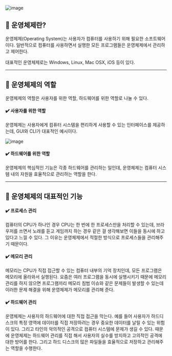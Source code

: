 ![image](https://user-images.githubusercontent.com/96826217/210092614-2f74f4aa-1e3c-4607-80f8-6b905346525d.png)


## **🔎 운영체제란?**

운영체제(Operating System)는 사용자가 컴퓨터를 사용하기 위해 필요한 소프트웨어이다. 일반적으로 컴퓨터를 사용하면서 실행한 모든 프로그램들은 운영체제에서 관리하고 제어한다.

대표적인 운영체제로는 Windows, Linux, Mac OSX, iOS 등이 있다.

---

## **🔎 운영체제의 역할**

운영체제의 역할은 사용자를 위한 역할, 하드웨어를 위한 역할로 나눌 수 있다.

#### **✔️ 사용자를 위한 역할**

운영체제는 사용자에게 컴퓨터 시스템을 편리하게 사용할 수 있는 인터페이스를 제공하는데, GUI와 CLI가 대표적인 예시이다.

![image](https://user-images.githubusercontent.com/96826217/210092629-3868ae27-9a3d-4d5f-9949-4936687dde6b.png)


#### **✔️ 하드웨어를 위한 역할**

운영체제의 핵심적인 기능은 각종 하드웨어를 관리하는 일인데, 운영체제는 컴퓨터 시스템 내의 자원을 효율적으로 관리하는 역할을 한다.

---

## 🔎 **운영체제의 대표적인 기능**

#### **✔️ 프로세스 관리**

컴퓨터의 CPU가 하나인 경우 CPU는 한 번에 한 프로세스만을 처리할 수 있는데, 브라우저를 쓰면서 노래를 듣고 게임까지 하는 경우 같은 걸 생각해보면 이들을 동시에 하고 있다고 느낄 수 있다. 그 이유는 운영체제에서 적절한 방식으로 프로세스들을 관리해주기 때문이다. 

#### **✔️ 메모리 관리**

메모리는 CPU가 직접 접근할 수 있는 컴퓨터 내부의 기억 장치인데, 모든 프로그램은 메모리에 올라와서 실행된다. 요즘은 여러 프로그램을 동시에 실행시키기 때문에 메모리 관리를 하지 않으면 프로그램끼리 메모리 침범 이슈와 같은 문제들이 발생할 수 있는데 이러한 문제 해결을 위해 운영체제가 메모리를 관리해 준다. 

#### **✔️ 하드웨어 관리**

운영체제는 사용자의 하드웨어에 대한 직접 접근을 막는다. 예를 들어 사용자가 하드디스크의 특정 영역에 데이터를 직접 저장하려는 경우 중요한 데이터를 날릴 수 있는 위험이 있다. 그리고 타인의 악의적인 공격으로 컴퓨터 시스템에 문제가 생길 수 있다. 때문에 운영체제는 하드웨어 관리를 직접 해서 사용자의 실수를 방지하고 고의적인 공격에 대한 방어를 한다. 그리고 하드 디스크의 많은 파일들을 효율적으로 저장하고 관리해주는 역할을 수행한다.
